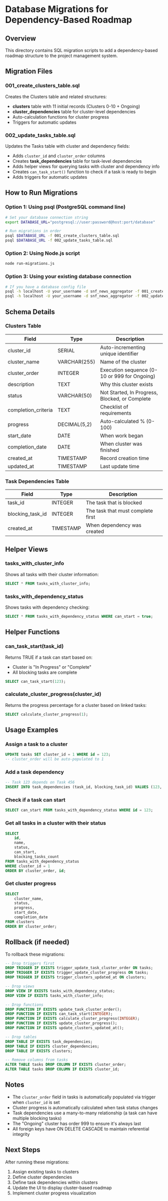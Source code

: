 # Database Migrations for Dependency-Based Roadmap

## Overview

This directory contains SQL migration scripts to add a dependency-based roadmap structure to the project management system.

## Migration Files

### 001_create_clusters_table.sql
Creates the Clusters table and related structures:
- **clusters** table with 11 initial records (Clusters 0-10 + Ongoing)
- **cluster_dependencies** table for cluster-level dependencies
- Auto-calculation functions for cluster progress
- Triggers for automatic updates

### 002_update_tasks_table.sql
Updates the Tasks table with cluster and dependency fields:
- Adds `cluster_id` and `cluster_order` columns
- Creates **task_dependencies** table for task-level dependencies
- Adds helper views for querying tasks with cluster and dependency info
- Creates `can_task_start()` function to check if a task is ready to begin
- Adds triggers for automatic updates

## How to Run Migrations

### Option 1: Using psql (PostgreSQL command line)

```bash
# Set your database connection string
export DATABASE_URL="postgresql://user:password@host:port/database"

# Run migrations in order
psql $DATABASE_URL -f 001_create_clusters_table.sql
psql $DATABASE_URL -f 002_update_tasks_table.sql
```

### Option 2: Using Node.js script

```bash
node run-migrations.js
```

### Option 3: Using your existing database connection

```bash
# If you have a database config file
psql -h localhost -U your_username -d snf_news_aggregator -f 001_create_clusters_table.sql
psql -h localhost -U your_username -d snf_news_aggregator -f 002_update_tasks_table.sql
```

## Schema Details

### Clusters Table

| Field | Type | Description |
|-------|------|-------------|
| cluster_id | SERIAL | Auto-incrementing unique identifier |
| cluster_name | VARCHAR(255) | Name of the cluster |
| cluster_order | INTEGER | Execution sequence (0-10 or 999 for Ongoing) |
| description | TEXT | Why this cluster exists |
| status | VARCHAR(50) | Not Started, In Progress, Blocked, or Complete |
| completion_criteria | TEXT | Checklist of requirements |
| progress | DECIMAL(5,2) | Auto-calculated % (0-100) |
| start_date | DATE | When work began |
| completion_date | DATE | When cluster was finished |
| created_at | TIMESTAMP | Record creation time |
| updated_at | TIMESTAMP | Last update time |

### Task Dependencies Table

| Field | Type | Description |
|-------|------|-------------|
| task_id | INTEGER | The task that is blocked |
| blocking_task_id | INTEGER | The task that must complete first |
| created_at | TIMESTAMP | When dependency was created |

## Helper Views

### tasks_with_cluster_info
Shows all tasks with their cluster information:
```sql
SELECT * FROM tasks_with_cluster_info;
```

### tasks_with_dependency_status
Shows tasks with dependency checking:
```sql
SELECT * FROM tasks_with_dependency_status WHERE can_start = true;
```

## Helper Functions

### can_task_start(task_id)
Returns TRUE if a task can start based on:
- Cluster is "In Progress" or "Complete"
- All blocking tasks are complete

```sql
SELECT can_task_start(123);
```

### calculate_cluster_progress(cluster_id)
Returns the progress percentage for a cluster based on linked tasks:
```sql
SELECT calculate_cluster_progress(1);
```

## Usage Examples

### Assign a task to a cluster
```sql
UPDATE tasks SET cluster_id = 1 WHERE id = 123;
-- cluster_order will be auto-populated to 1
```

### Add a task dependency
```sql
-- Task 123 depends on Task 456
INSERT INTO task_dependencies (task_id, blocking_task_id) VALUES (123, 456);
```

### Check if a task can start
```sql
SELECT can_start FROM tasks_with_dependency_status WHERE id = 123;
```

### Get all tasks in a cluster with their status
```sql
SELECT 
    id, 
    name, 
    status, 
    can_start,
    blocking_tasks_count
FROM tasks_with_dependency_status 
WHERE cluster_id = 1
ORDER BY cluster_order, id;
```

### Get cluster progress
```sql
SELECT 
    cluster_name, 
    status, 
    progress, 
    start_date, 
    completion_date
FROM clusters
ORDER BY cluster_order;
```

## Rollback (if needed)

To rollback these migrations:

```sql
-- Drop triggers first
DROP TRIGGER IF EXISTS trigger_update_task_cluster_order ON tasks;
DROP TRIGGER IF EXISTS trigger_update_cluster_progress ON tasks;
DROP TRIGGER IF EXISTS trigger_clusters_updated_at ON clusters;

-- Drop views
DROP VIEW IF EXISTS tasks_with_dependency_status;
DROP VIEW IF EXISTS tasks_with_cluster_info;

-- Drop functions
DROP FUNCTION IF EXISTS update_task_cluster_order();
DROP FUNCTION IF EXISTS can_task_start(INTEGER);
DROP FUNCTION IF EXISTS calculate_cluster_progress(INTEGER);
DROP FUNCTION IF EXISTS update_cluster_progress();
DROP FUNCTION IF EXISTS update_clusters_updated_at();

-- Drop tables
DROP TABLE IF EXISTS task_dependencies;
DROP TABLE IF EXISTS cluster_dependencies;
DROP TABLE IF EXISTS clusters;

-- Remove columns from tasks
ALTER TABLE tasks DROP COLUMN IF EXISTS cluster_order;
ALTER TABLE tasks DROP COLUMN IF EXISTS cluster_id;
```

## Notes

- The `cluster_order` field in tasks is automatically populated via trigger when `cluster_id` is set
- Cluster progress is automatically calculated when task status changes
- Task dependencies use a many-to-many relationship (a task can have multiple blocking tasks)
- The "Ongoing" cluster has order 999 to ensure it's always last
- All foreign keys have ON DELETE CASCADE to maintain referential integrity

## Next Steps

After running these migrations:
1. Assign existing tasks to clusters
2. Define cluster dependencies
3. Define task dependencies within clusters
4. Update the UI to display cluster-based roadmap
5. Implement cluster progress visualization

